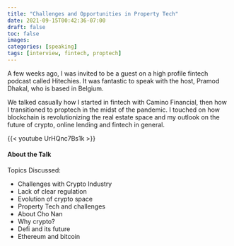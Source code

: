 ```yaml
---
title: "Challenges and Opportunities in Property Tech"
date: 2021-09-15T00:42:36-07:00
draft: false
toc: false
images:
categories: [speaking]
tags: [interview, fintech, proptech]
---
```


A few weeks ago, I was invited to be a guest on a high profile fintech podcast called Hitechies. It was fantastic to speak with the host, Pramod Dhakal, who is based in Belgium.

We talked casually how I started in fintech with Camino Financial, then how I transitioned to proptech in the midst of the pandemic. I touched on how blockchain is revolutionizing the real estate space and my outlook on the future of crypto, online lending and fintech in general.

{{< youtube UrHQnc7Bs1k >}}

#### About the Talk
Topics Discussed:

- Challenges with Crypto Industry
- Lack of clear regulation
- Evolution of crypto space
- Property Tech and challenges
- About Cho Nan
- Why crypto?
- Defi and its future
- Ethereum and bitcoin